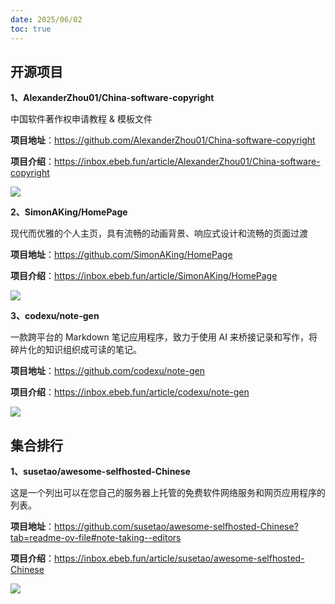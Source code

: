```yaml
---
date: 2025/06/02
toc: true
---
```


## 开源项目
**1、AlexanderZhou01/China-software-copyright**

中国软件著作权申请教程 & 模板文件

**项目地址**：https://github.com/AlexanderZhou01/China-software-copyright

**项目介绍**：https://inbox.ebeb.fun/article/AlexanderZhou01/China-software-copyright

![](https://opengraph.githubassets.com/439eca0b0f153ef31c7d527094535b4dfdea917622fbe840093bc507c38a815d/AlexanderZhou01/China-software-copyright)

**2、SimonAKing/HomePage**

现代而优雅的个人主页，具有流畅的动画背景、响应式设计和流畅的页面过渡

**项目地址**：https://github.com/SimonAKing/HomePage

**项目介绍**：https://inbox.ebeb.fun/article/SimonAKing/HomePage

![](https://opengraph.githubassets.com/9b2535decd6c545d68aa3d897c6129e56e485d99ebf4e3a52193b851308cdb8a/SimonAKing/HomePage)

**3、codexu/note-gen**

一款跨平台的 Markdown 笔记应用程序，致力于使用 AI 来桥接记录和写作，将碎片化的知识组织成可读的笔记。

**项目地址**：https://github.com/codexu/note-gen

**项目介绍**：https://inbox.ebeb.fun/article/codexu/note-gen

![](https://repository-images.githubusercontent.com/838659679/efe49357-179d-4ec3-aeff-a4846279cded)

## 集合排行
**1、susetao/awesome-selfhosted-Chinese**

这是一个列出可以在您自己的服务器上托管的免费软件网络服务和网页应用程序的列表。

**项目地址**：https://github.com/susetao/awesome-selfhosted-Chinese?tab=readme-ov-file#note-taking--editors

**项目介绍**：https://inbox.ebeb.fun/article/susetao/awesome-selfhosted-Chinese

![](https://opengraph.githubassets.com/8fcb1f7a5c188a74c5546307509b23c370db87ee46ac578d875326948898729b/susetao/awesome-selfhosted-Chinese)

